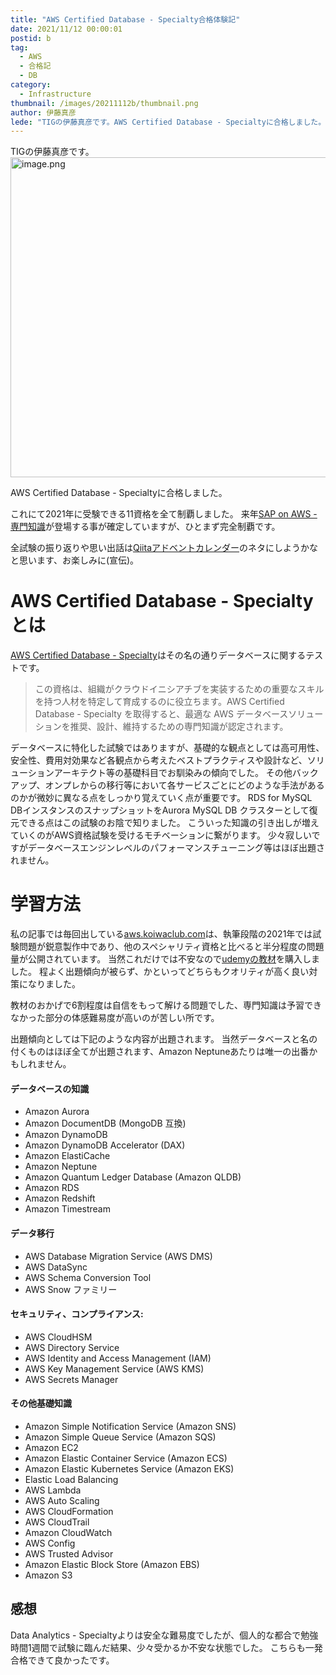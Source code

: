 ```yaml
---
title: "AWS Certified Database - Specialty合格体験記"
date: 2021/11/12 00:00:01
postid: b
tag:
  - AWS
  - 合格記
  - DB
category:
  - Infrastructure
thumbnail: /images/20211112b/thumbnail.png
author: 伊藤真彦
lede: "TIGの伊藤真彦です。AWS Certified Database - Specialtyに合格しました。これにて2021年に受験できる11資格を全て制覇しました。来年SAP on AWS - 専門知識が登場する事が確定していますが、ひとまず完全制覇です。"
---
```


TIGの伊藤真彦です。
<img src="/images/20211112b/image.png" alt="image.png" width="512" height="512" loading="lazy">

AWS Certified Database - Specialtyに合格しました。

これにて2021年に受験できる11資格を全て制覇しました。
来年[SAP on AWS - 専門知識](https://aws.amazon.com/jp/certification/coming-soon/)が登場する事が確定していますが、ひとまず完全制覇です。

全試験の振り返りや思い出話は[Qiitaアドベントカレンダー](https://qiita.com/advent-calendar/2021/future)のネタにしようかなと思います、お楽しみに(宣伝)。

# AWS Certified Database - Specialtyとは

[AWS Certified Database - Specialty](https://aws.amazon.com/jp/certification/certified-database-specialty/)はその名の通りデータベースに関するテストです。

> この資格は、組織がクラウドイニシアチブを実装するための重要なスキルを持つ人材を特定して育成するのに役立ちます。AWS Certified Database - Specialty を取得すると、最適な AWS データベースソリューションを推奨、設計、維持するための専門知識が認定されます。

データベースに特化した試験ではありますが、基礎的な観点としては高可用性、安全性、費用対効果など各観点から考えたベストプラクティスや設計など、ソリューションアーキテクト等の基礎科目でお馴染みの傾向でした。
その他バックアップ、オンプレからの移行等において各サービスごとにどのような手法があるのかが微妙に異なる点をしっかり覚えていく点が重要です。
RDS for MySQL DBインスタンスのスナップショットをAurora MySQL DB クラスターとして復元できる点はこの試験のお陰で知りました。
こういった知識の引き出しが増えていくのがAWS資格試験を受けるモチベーションに繋がります。
少々寂しいですがデータベースエンジンレベルのパフォーマンスチューニング等はほぼ出題されません。

# 学習方法

私の記事では毎回出している[aws.koiwaclub.com](https://aws.koiwaclub.com/)は、執筆段階の2021年では試験問題が鋭意製作中であり、他のスペシャリティ資格と比べると半分程度の問題量が公開されています。
当然これだけでは不安なので[udemyの教材](https://www.udemy.com/course/aws-certified-database-specialty-practice-exams-dbs-c01/)を購入しました。
程よく出題傾向が被らず、かといってどちらもクオリティが高く良い対策になりました。

教材のおかげで6割程度は自信をもって解ける問題でした、専門知識は予習できなかった部分の体感難易度が高いのが苦しい所です。

出題傾向としては下記のような内容が出題されます。
当然データベースと名の付くものはほぼ全てが出題されます、Amazon Neptuneあたりは唯一の出番かもしれません。

#### データベースの知識

* Amazon Aurora
* Amazon DocumentDB (MongoDB 互換)
* Amazon DynamoDB
* Amazon DynamoDB Accelerator (DAX)
* Amazon ElastiCache
* Amazon Neptune
* Amazon Quantum Ledger Database (Amazon QLDB)
* Amazon RDS
* Amazon Redshift
* Amazon Timestream

#### データ移行

* AWS Database Migration Service (AWS DMS)
* AWS DataSync
* AWS Schema Conversion Tool
* AWS Snow ファミリー

#### セキュリティ、コンプライアンス:

* AWS CloudHSM
* AWS Directory Service
* AWS Identity and Access Management (IAM)
* AWS Key Management Service (AWS KMS)
* AWS Secrets Manager

#### その他基礎知識

* Amazon Simple Notification Service (Amazon SNS)
* Amazon Simple Queue Service (Amazon SQS)
* Amazon EC2
* Amazon Elastic Container Service (Amazon ECS)
* Amazon Elastic Kubernetes Service (Amazon EKS)
* Elastic Load Balancing
* AWS Lambda
* AWS Auto Scaling
* AWS CloudFormation
* AWS CloudTrail
* Amazon CloudWatch
* AWS Config
* AWS Trusted Advisor
* Amazon Elastic Block Store (Amazon EBS)
* Amazon S3

## 感想

Data Analytics - Specialtyよりは安全な難易度でしたが、個人的な都合で勉強時間1週間で試験に臨んだ結果、少々受かるか不安な状態でした。
こちらも一発合格できて良かったです。
